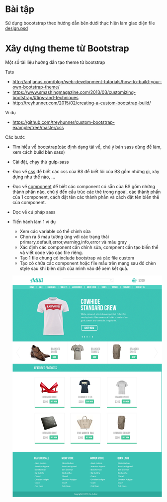 # Bài tập

Sử dụng boootstrap theo hướng dẫn bên dưới thực hiện làm giao diện file [design.psd](design.psd)

# Xây dựng theme từ Bootstrap

Một số tài liệu hướng dẫn tạo theme từ bootstrap

Tuts 

  - http://antjanus.com/blog/web-development-tutorials/how-to-build-your-own-bootstrap-theme/
  - https://www.smashingmagazine.com/2013/03/customizing-bootstrap/#tips-and-techniques
  - http://treyhunner.com/2015/02/creating-a-custom-bootstrap-build/
  
Ví dụ

  - https://github.com/treyhunner/custom-bootstrap-example/tree/master/css

Các bước

- Tìm hiểu về bootstrap(các định dạng tải về, chú ý bản sass dùng để làm, xem cách build bản sass)
- Cài đặt, chạy thử [gulp-sass](https://www.npmjs.com/package/gulp-sass)
- Đọc về [css](http://getbootstrap.com/css/) để biết các css của BS để biết lõi của BS gồm những gì, xây dựng như thế nào, ...
- Đọc về [component](http://getbootstrap.com/components/) để biết các component có sẵn của BS gồm những thành phần nào, chú ý đến cấu trúc các thẻ trong ngoài, các thành phần của 1 component, cách đặt tên các thành phần và cách đặt tên biến thể của component.
- Đọc về cú pháp sass
- Tiến hành làm 1 ví dụ 
  + Xem các variable có thể chỉnh sửa
  + Chọn ra 5 màu tương ứng với các trạng thái primary,default,error,warning,info,error và màu gray
  + Xác định các component cần chỉnh sửa, compnent cần tạo biến thể và viết code vào các file riêng.
  + Tạo 1 file chung có include bootstrap và các file custom
  + Tạo có chứa các component hoặc file mẫu trên mạng sau đó chèn style sau khi biên dịch của mình vào để xem kết quả.

  ![Preview](design.png)
